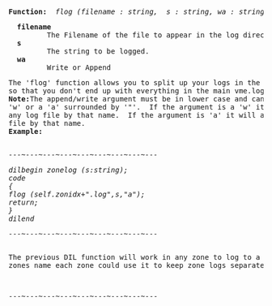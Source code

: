 <div class="mw-parser-output"><p><br />
<span id="bpflog"></span>
</p>
<pre><b>Function:</b>  <i>flog (filename&#160;: string,  s&#160;: string, wa&#160;: string );</i>
</pre>
<pre>  <b>filename</b>
         The Filename of the file to appear in the log directory.
  <b>s</b>
         The string to be logged.
  <b>wa</b>
         Write or Append
</pre>
<pre>The 'flog' function allows you to split up your logs in the log directory
so that you don't end up with everything in the main vme.log.
<b>Note:</b>The append/write argument must be in lower case and can only be a
'w' or a 'a' surrounded by '"'.  If the argument is a 'w' it will over write
any log file by that name.  If the argument is 'a' it will append to the
file by that name.
<b>Example:</b>
<i>
</i></pre><i><pre>---~---~---~---~---~---~---~---~---
</pre></i><i><pre>dilbegin zonelog (s:string);
code
{
flog (self.zonidx+".log",s,"a");
return;
}
dilend
</pre></i><i><pre>---~---~---~---~---~---~---~---~---
</pre></i><i></i><pre><i></i>
The previous DIL function will work in any zone to log to a file with that
zones name each zone could use it to keep zone logs separate.
</pre>
<p><br />
</p>
<pre>---~---~---~---~---~---~---~---~---
</pre></div>